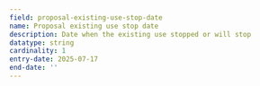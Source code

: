 ```yaml
---
field: proposal-existing-use-stop-date
name: Proposal existing use stop date
description: Date when the existing use stopped or will stop
datatype: string
cardinality: 1
entry-date: 2025-07-17
end-date: ''
---
```


